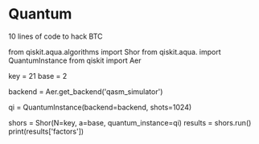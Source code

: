 # Quantum
10 lines of code to hack BTC

from qiskit.aqua.algorithms import Shor
from qiskit.aqua. import QuantumInstance
from qiskit import Aer

key = 21
base = 2

backend = Aer.get_backend('qasm_simulator')

qi = QuantumInstance(backend=backend, shots=1024)

shors = Shor(N=key, a=base, quantum_instance=qi)
results = shors.run()
print(results['factors'])
